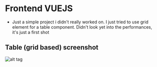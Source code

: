 # Frontend VUEJS
- Just a simple project i didn't really worked on. I just tried to use grid element for a table component. Didn't look yet into the performances, it's just a first shot
## Table (grid based) screenshot
![alt tag](https://github.com/thlemercier/public/frontend-vuejs/blob/master/array.jpg)